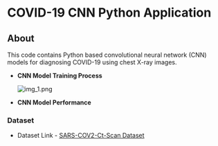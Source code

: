 # COVID-19 CNN Python Application

## About
This code contains Python based convolutional neural network (CNN) models for diagnosing COVID-19 using chest X-ray images.

- **CNN Model Training Process**
  
  ![img_1.png](img_1.png)

- **CNN Model Performance**
 
### Dataset
- Dataset Link - [SARS-COV2-Ct-Scan Dataset](https://www.kaggle.com/plameneduardo/sarscov2-ctscan-dataset)

